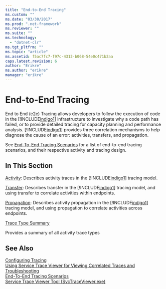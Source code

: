 ```yaml
---
title: "End-to-End Tracing"
ms.custom: ""
ms.date: "03/30/2017"
ms.prod: ".net-framework"
ms.reviewer: ""
ms.suite: ""
ms.technology: 
  - "dotnet-clr"
ms.tgt_pltfrm: ""
ms.topic: "article"
ms.assetid: f5ac7fc7-f97c-4313-b068-54e0c471b2aa
caps.latest.revision: 6
author: "Erikre"
ms.author: "erikre"
manager: "erikre"
---
```

# End-to-End Tracing
End to End (e2e) Tracing allows developers to follow the execution of code in the [!INCLUDE[indigo1](../../../../../includes/indigo1-md.md)] infrastructure to investigate why a code path has failed, or to provide detailed tracing for capacity planning and performance analysis. [!INCLUDE[indigo1](../../../../../includes/indigo1-md.md)] provides three correlation mechanisms to help diagnose the cause of an error: activities, transfers, and propagation.  
  
 See [End-To-End Tracing Scenarios](../../../../../docs/framework/wcf/diagnostics/tracing/end-to-end-tracing-scenarios.md) for a list of end-to-end tracing scenarios, and their respective activity and tracing design.  
  
## In This Section  
 [Activity](../../../../../docs/framework/wcf/diagnostics/tracing/activity.md):  Describes activity traces in the [!INCLUDE[indigo1](../../../../../includes/indigo1-md.md)] tracing model.  
  
 [Transfer](../../../../../docs/framework/wcf/diagnostics/tracing/transfer.md):  Describes transfer in the [!INCLUDE[indigo1](../../../../../includes/indigo1-md.md)] tracing model, and using transfer to correlate activities within endpoints.  
  
 [Propagation](../../../../../docs/framework/wcf/diagnostics/tracing/propagation.md):  Describes activity propagation in the [!INCLUDE[indigo1](../../../../../includes/indigo1-md.md)] tracing model, and using propagation to correlate activities across endpoints.  
  
 [Trace Type Summary](../../../../../docs/framework/wcf/diagnostics/tracing/trace-type-summary.md)  
  
 Provides a summary of all activity trace types  
  
## See Also  
 [Configuring Tracing](../../../../../docs/framework/wcf/diagnostics/tracing/configuring-tracing.md)   
 [Using Service Trace Viewer for Viewing Correlated Traces and Troubleshooting](../../../../../docs/framework/wcf/diagnostics/tracing/using-service-trace-viewer-for-viewing-correlated-traces-and-troubleshooting.md)   
 [End-To-End Tracing Scenarios](../../../../../docs/framework/wcf/diagnostics/tracing/end-to-end-tracing-scenarios.md)   
 [Service Trace Viewer Tool (SvcTraceViewer.exe)](../../../../../docs/framework/wcf/service-trace-viewer-tool-svctraceviewer-exe.md)
